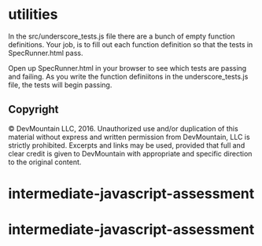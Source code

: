 utilities
=========

In the src/underscore_tests.js file there are a bunch of empty function definitions. Your job, is to fill out each function definition so that the tests in SpecRunner.html pass. 

Open up SpecRunner.html in your browser to see which tests are passing and failing. As you write the function definiitons in the underscore_tests.js file, the tests will begin passing.

## Copyright

© DevMountain LLC, 2016. Unauthorized use and/or duplication of this material without express and written permission from DevMountain, LLC is strictly prohibited. Excerpts and links may be used, provided that full and clear credit is given to DevMountain with appropriate and specific direction to the original content.
# intermediate-javascript-assessment
# intermediate-javascript-assessment
